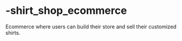 # -shirt_shop_ecommerce
 Ecommerce where users can build their store and sell their customized shirts.
